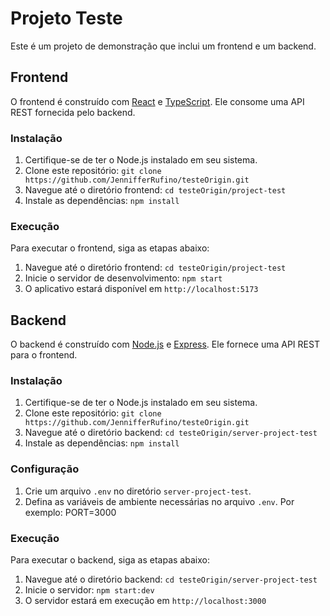 
# Projeto Teste

Este é um projeto de demonstração que inclui um frontend e um backend.

## Frontend

O frontend é construído com [React](https://reactjs.org) e [TypeScript](https://www.typescriptlang.org). Ele consome uma API REST fornecida pelo backend.

### Instalação

1. Certifique-se de ter o Node.js instalado em seu sistema.
2. Clone este repositório: `git clone https://github.com/JennifferRufino/testeOrigin.git`
3. Navegue até o diretório frontend: `cd testeOrigin/project-test`
4. Instale as dependências: `npm install`

### Execução

Para executar o frontend, siga as etapas abaixo:

1. Navegue até o diretório frontend: `cd testeOrigin/project-test`
2. Inicie o servidor de desenvolvimento: `npm start`
3. O aplicativo estará disponível em `http://localhost:5173`

## Backend

O backend é construído com [Node.js](https://nodejs.org) e [Express](https://expressjs.com). Ele fornece uma API REST para o frontend.

### Instalação

1. Certifique-se de ter o Node.js instalado em seu sistema.
2. Clone este repositório: `git clone https://github.com/JennifferRufino/testeOrigin.git`
3. Navegue até o diretório backend: `cd testeOrigin/server-project-test`
4. Instale as dependências: `npm install`

 ### Configuração

1. Crie um arquivo `.env` no diretório `server-project-test`.
2. Defina as variáveis de ambiente necessárias no arquivo `.env`. Por exemplo: PORT=3000


### Execução

Para executar o backend, siga as etapas abaixo:

1. Navegue até o diretório backend: `cd testeOrigin/server-project-test`
2. Inicie o servidor: `npm start:dev`
3. O servidor estará em execução em `http://localhost:3000`
